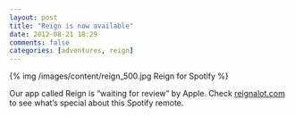```yaml
---
layout: post
title: "Reign is now available"
date: 2012-08-21 18:29
comments: false
categories: [adventures, reign]
---
```


<div class="thumbnail">
{% img /images/content/reign_500.jpg Reign for Spotify %}
</div>

Our app called Reign is “waiting for review” by Apple. Check [reignalot.com](http://reignalot.com) to see what’s special about this Spotify remote.
